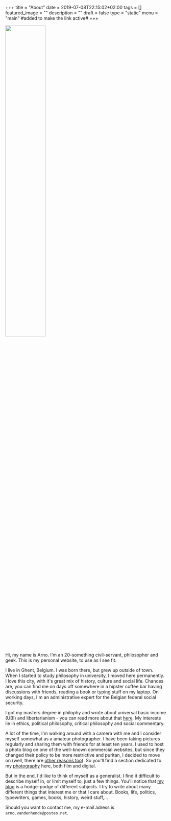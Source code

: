 +++
title =  "About"
date = 2019-07-08T22:15:02+02:00
tags = []
featured_image = ""
description = ""
draft = false
type = "static"
menu = "main" #added to make the link active#
+++

<img src="/img/2018/Selfportrait-1.jpg" width="50%" style="margin-left: 0px;"/>

Hi, my name is Arno. I'm an 20-something civil-servant, philosopher and geek.
This is my personal website, to use as I see fit.

I live in Ghent, Belgium. I was born there, but grew up outside of town. When I started to study philosophy in university, I moved here permanently. I love this city, with it's great mix of history, culture and social life. Chances are, you can find me on days off somewhere in a hipster coffee bar having discussions with friends, reading a book or typing stuff on my laptop. On working days, I'm an administrative expert for the Belgian federal social security. 

I got my masters degree in philophy and wrote about universal basic income (UBI) and libertarianism - you can read more about that [here](/categories/basic-income/). My interests lie in ethics, political philosophy, critical philosophy and social commentary. 

A lot of the time, I'm walking around with a camera with me and I consider myself somewhat as a amateur photographer. I have been taking pictures regularly and sharing them with friends for at least ten years. I used to host a photo blog on one of the well-known commercial websites, but since they changed their policy to be more restrictive and puritan, I decided to move on (well, there are [other reasons too](/)). So you'll find a section dedicated to my [photography](/) here, both film and digital.

But in the end, I'd like to think of myself as a generalist. I find it difficult to describe myself in, or limit myself to, just a few things. You'll notice that [my blog](/blog) is a hodge-podge of different subjects. I try to write about many different things that interest me or that I care about. Books, life, politics, typewriters, games, books, history, weird stuff,... 

Should you want to contact me, my e-mail adress is `arno.vandenhende`<span style="display: none;">REMOVE</span>`@posteo.net`.